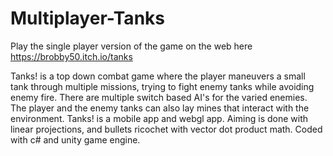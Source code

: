# Multiplayer-Tanks
 
Play the single player version of the game on the web here https://brobby50.itch.io/tanks 

Tanks! is a top down combat game where the player maneuvers a small tank through multiple missions, trying to fight enemy tanks while avoiding enemy fire. There are multiple switch based AI's for the varied enemies. The player and the enemy tanks can also lay mines that interact with the environment. Tanks! is a mobile app and webgl app. Aiming is done with linear projections, and bullets ricochet with vector dot product math. Coded with c# and unity game engine.
